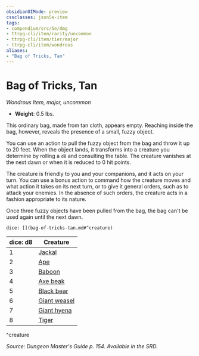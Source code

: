 ```yaml
---
obsidianUIMode: preview
cssclasses: json5e-item
tags:
- compendium/src/5e/dmg
- ttrpg-cli/item/rarity/uncommon
- ttrpg-cli/item/tier/major
- ttrpg-cli/item/wondrous
aliases: 
- "Bag of Tricks, Tan"
---
```

# Bag of Tricks, Tan
*Wondrous Item, major, uncommon*  

- **Weight**: 0.5 lbs.

This ordinary bag, made from tan cloth, appears empty. Reaching inside the bag, however, reveals the presence of a small, fuzzy object.

You can use an action to pull the fuzzy object from the bag and throw it up to 20 feet. When the object lands, it transforms into a creature you determine by rolling a `d8` and consulting the table. The creature vanishes at the next dawn or when it is reduced to 0 hit points.

The creature is friendly to you and your companions, and it acts on your turn. You can use a bonus action to command how the creature moves and what action it takes on its next turn, or to give it general orders, such as to attack your enemies. In the absence of such orders, the creature acts in a fashion appropriate to its nature.

Once three fuzzy objects have been pulled from the bag, the bag can't be used again until the next dawn.

`dice: [](bag-of-tricks-tan.md#^creature)`

| dice: d8 | Creature |
|----------|----------|
| 1 | [Jackal](/3-Mechanics/CLI/bestiary/beast/jackal.md) |
| 2 | [Ape](/3-Mechanics/CLI/bestiary/beast/ape.md) |
| 3 | [Baboon](/3-Mechanics/CLI/bestiary/beast/baboon.md) |
| 4 | [Axe beak](/3-Mechanics/CLI/bestiary/beast/axe-beak.md) |
| 5 | [Black bear](/3-Mechanics/CLI/bestiary/beast/black-bear.md) |
| 6 | [Giant weasel](/3-Mechanics/CLI/bestiary/beast/giant-weasel.md) |
| 7 | [Giant hyena](/3-Mechanics/CLI/bestiary/beast/giant-hyena.md) |
| 8 | [Tiger](/3-Mechanics/CLI/bestiary/beast/tiger.md) |
^creature

*Source: Dungeon Master's Guide p. 154. Available in the SRD.*